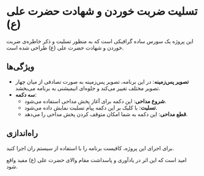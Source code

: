 # تسلیت ضربت خوردن و شهادت حضرت علی (ع)  

این پروژه یک سورس ساده گرافیکی است که به منظور تسلیت و ذکر خاطره‌ی ضربت خوردن و شهادت حضرت علی (ع) طراحی شده است.   

## ویژگی‌ها  

- **تصویر پس‌زمینه**: در این برنامه، تصویر پس‌زمینه به صورت تصادفی از میان چهار تصویر مختلف تغییر می‌کند و جلوه‌ای انیمیشنی به برنامه می‌بخشد.  
- **سه دکمه**:  
  - **شروع مداحی**: این دکمه برای آغاز پخش مداحی استفاده می‌شود.  
  - **تسلیت**: با کلیک بر این دکمه پیام تسلیت نمایش داده می‌شود.  
  - **قطع مداحی**: این دکمه به شما امکان متوقف کردن پخش مداحی را می‌دهد.  

## راه‌اندازی  

برای اجرای این پروژه، کافیست برنامه را با استفاده از سیستم ران اجرا کنید.  

امید است که این اثر در یادآوری و پاسداشت مقام والای حضرت علی (ع) مفید واقع شود.  
